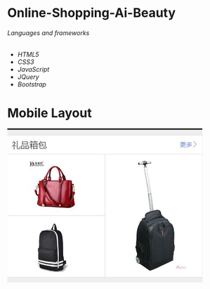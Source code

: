 # Online-Shopping-Ai-Beauty


<h6>Languages and frameworks<h6/>

<ul>
 <li>
  HTML5
 </li>
  <li>
  CSS3
 </li>
 <li>
  JavaScript
 </li>
 <li>
  JQuery
 </li>
  <li>
  Bootstrap
 </li>
</ul>
<h1> Mobile Layout </h1>
<img src="Preview/Capture2.jpg"/>
